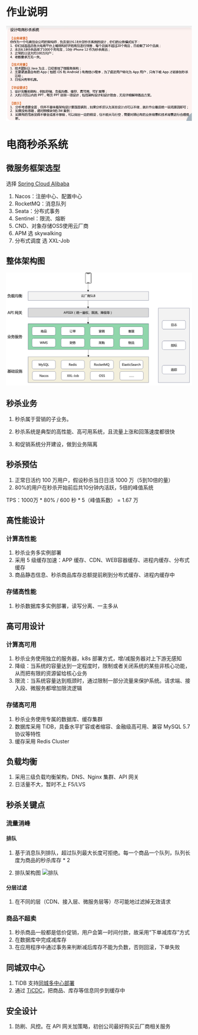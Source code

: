 # 作业说明

<img src="作业.png" alt="作业" style="zoom:60%;" />

# 电商秒杀系统

## 微服务框架选型

选择 [Spring Cloud Alibaba](https://github.com/alibaba/spring-cloud-alibaba/blob/master/README-zh.md)

1. Nacos：注册中心、配置中心
2. RocketMQ：消息队列
3. Seata：分布式事务
4. Sentinel：限流、熔断
5. CND、对象存储OSS使用云厂商
6. APM 选 skywalking
7. 分布式调度 选 XXL-Job

## 整体架构图

<img src="电商架构图.png" alt="电商架构图" style="zoom:60%;" />

## 秒杀业务

1. 秒杀属于营销的子业务。

2. 秒杀系统是典型的高性能、高可用系统，且流量上涨和回落速度都很快
3. 和促销系统分开建设，做到业务隔离

## 秒杀预估

1. 正常日活约 100 万用户，假设秒杀当日日活 1000 万（5到10倍的量）
2. 80%的用户在秒杀开始前后共10分钟内活跃，5倍的峰值系统

TPS：1000万 * 80% / 600 秒 * 5（峰值系数） = 1.67 万

## 高性能设计

### 计算高性能

1. 秒杀业务多实例部署
2. 采用 5 级缓存加速：APP 缓存、CDN、WEB容器缓存、进程内缓存、分布式缓存
3. 商品静态信息、秒杀商品库存总额提前刷到分布式缓存、进程内缓存中

### 存储高性能

1. 秒杀数据库多实例部署，读写分离、一主多从

## 高可用设计

### 计算高可用

1. 秒杀业务使用独立的服务器，k8s 部署方式，增/减服务器对上下游无感知
2. 降级：当系统的容量达到一定程度时，限制或者关闭系统的某些非核心功能，从而把有限的资源留给核心业务
3. 限流：当系统容量达到瓶颈时，通过限制一部分流量来保护系统。请求端、接入段、微服务都增加限流逻辑

### 存储高可用

1. 秒杀业务使用专属的数据库、缓存集群
2. 数据库采用 TiDB，具备水平扩容或者缩容、金融级高可用、兼容 MySQL 5.7 协议等特性
3. 缓存采用 Redis Cluster

## 负载均衡

1. 采用三级负载均衡架构，DNS、Nginx 集群、API 网关
2. 日活量不大，暂时不上 F5/LVS

## 秒杀关键点

### 流量消峰
#### 排队

1. 基于消息队列排队，超过队列最大长度可拒绝。每一个商品一个队列，队列长度为商品的秒杀库存 * 2

2. 排队架构图 
![排队](/Users/zhangyangong/exp/GitHub/geektime-arch/h9/排队.png)

#### 分层过滤
1. 在不同的层（CDN、接入层、微服务层等）尽可能地过滤掉无效请求

### 商品不超卖

1. 秒杀商品一般都是低价促销，用户会第一时间付款，故采用“下单减库存”方式
2. 在数据库中完成减库存
3. 在应用程序中通过事务来判断减后库存不能为负数，否则回滚，下单失败

## 同城双中心

1. TiDB 支持[同城多中心部署](https://docs.pingcap.com/zh/tidb/stable/multi-data-centers-in-one-city-deployment)
2. 通过 [TiCDC](https://docs.pingcap.com/zh/tidb/stable/ticdc-overview)，把商品、库存等信息同步到缓存中

## 安全设计

1. 防刷、风控。在 API 网关加策略，初创公司最好购买云厂商相关服务
